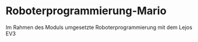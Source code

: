 # Roboterprogrammierung-Mario

Im Rahmen des Moduls umgesetzte Roboterprogrammierung mit dem Lejos EV3

